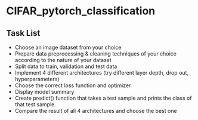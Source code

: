 # CIFAR_pytorch_classification

## Task List
- Choose an image dataset from your choice
- Prepare data preprocessing & cleaning techniques of your choice according to the nature of your dataset
- Split data to train, validation and test data
- Implement 4 different architectures (try different layer depth, drop out, hyperparameters)
- Choose the correct loss function and optimizer
- Display model summary
- Create predict() function that takes a test sample and prints the class of that test sample.
- Compare the result of all 4 architectures and choose the best one